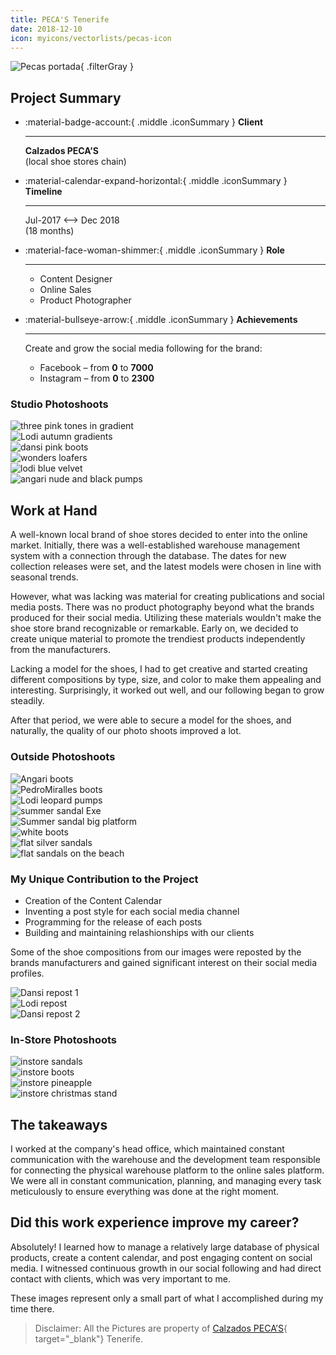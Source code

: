 ```yaml
---
title: PECA'S Tenerife
date: 2018-12-10
icon: myicons/vectorlists/pecas-icon
---
```


![Pecas portada](../../../img/pecas/outside-jonisand.webp){ .filterGray }

## Project Summary

<div class="grid cards" markdown>

-   :material-badge-account:{ .middle .iconSummary }  __Client__

    ---

    **Calzados PECA’S** <br>
    (local shoe stores chain)

-   :material-calendar-expand-horizontal:{ .middle .iconSummary }  __Timeline__

    ---

    Jul-2017 <--> Dec 2018 <br>
    (18 months)

-   :material-face-woman-shimmer:{ .middle .iconSummary }  __Role__

    ---

    - Content Designer 
    - Online Sales
    - Product Photographer

-   :material-bullseye-arrow:{ .middle .iconSummary }  __Achievements__

    ---

    Create and grow the social media following for the brand: <br>

    - Facebook – from **0** to **7000** 
    - Instagram – from **0** to **2300** 

</div>

### Studio Photoshoots

<div class="galleryFlex">

<div class="galleryItems">
    <div>
        <img src="../../../img/pecas/studio-sand.webp" alt="three pink tones in gradient" />
    </div>
    <div>
        <img src="../../../img/pecas/studio-lodi.webp" alt="Lodi autumn gradients" />
    </div>
    <div>
        <img src="../../../img/pecas/studio-dansi.webp" alt="dansi pink boots" />
    </div>
    <div>
        <img src="../../../img/pecas/studio-wond.webp" alt="wonders loafers" />
    </div>
    <div>
        <img src="../../../img/pecas/studio-lodi-marino.webp" alt="lodi blue velvet" />
    </div>    
    <div>
        <img src="../../../img/pecas/studio-angari.webp" alt="angari nude and black pumps" />
    </div>    
</div>

</div>


## Work at Hand

A well-known local brand of shoe stores decided to enter into the online market. Initially, there was a well-established warehouse management system with a connection through the database. The dates for new collection releases were set, and the latest models were chosen in line with seasonal trends.

However, what was lacking was material for creating publications and social media posts. There was no product photography beyond what the brands produced for their social media. Utilizing these materials wouldn't make the shoe store brand recognizable or remarkable. Early on, we decided to create unique material to promote the trendiest products independently from the manufacturers.

Lacking a model for the shoes, I had to get creative and started creating different compositions by type, size, and color to make them appealing and interesting. Surprisingly, it worked out well, and our following began to grow steadily.

After that period, we were able to secure a model for the shoes, and naturally, the quality of our photo shoots improved a lot.

### Outside Photoshoots

<div class="galleryFlex">

<div class="galleryItems">
    <div>
        <img src="../../../img/pecas/outside-angari-botin.webp" alt="Angari boots" />
    </div>
    <div>
        <img src="../../../img/pecas/outside-botinpedro.webp" alt="PedroMiralles boots" />
    </div>
    <div>
        <img src="../../../img/pecas/outside-falda.webp" alt="Lodi leopard pumps" />
    </div>
    <div>
        <img src="../../../img/pecas/outside-Sandalia-de-tira-exe.webp" alt="summer sandal Exe" />
    </div>
    <div>
        <img src="../../../img/pecas/outside-Sandalias.webp" alt="Summer sandal big platform" />
    </div>    
    <div>
        <img src="../../../img/pecas/outside-lodi.webp" alt="white boots" />
    </div>
    <div>
        <img src="../../../img/pecas/outside-Sandalia-plana.webp" alt="flat silver sandals" />
    </div>  
    <div>
        <img src="../../../img/pecas/outside-Sandalia de tira.webp" alt="flat sandals on the beach" />
    </div>   
</div>

</div>

### My Unique Contribution to the Project

- Creation of the Content Calendar
- Inventing a post style for each social media channel
- Programming for the release of each posts
- Building and maintaining relashionships with our clients

Some of the shoe compositions from our images were reposted by the brands manufacturers and gained significant interest on their social media profiles.

<div class="galGrid">

<div class="galGridItem">
    <div>
        <img src="../../../img/pecas/Dansi-shoes-repost-2.webp" alt=" Dansi repost 1" />
    </div>
    <div>
        <img src="../../../img/pecas/Lodi-shoes-captura.webp" alt=" Lodi repost" />
    </div>
    <div>
        <img src="../../../img/pecas/Dansi-shoes-repost.webp" alt="Dansi repost 2" />
    </div>    
</div>

</div>

### In-Store Photoshoots

<div class="galleryFlex">

<div class="galleryItems">
    <div>
        <img src="../../../img/pecas/instore-lodi-sandals.webp" alt="instore sandals" />
    </div>
    <div>
        <img src="../../../img/pecas/instore-panamajacks.webp" alt="instore boots" />
    </div>
    <div>
        <img src="../../../img/pecas/instore-wereopen.webp" alt="instore pineapple" />
    </div>
    <div>
        <img src="../../../img/pecas/instore-christmas.webp" alt="instore christmas stand" />
    </div>
 
</div>

</div>

## The takeaways

I worked at the company's head office, which maintained constant communication with the warehouse and the development team responsible for connecting the physical warehouse platform to the online sales platform. We were all in constant communication, planning, and managing every task meticulously to ensure everything was done at the right moment.

## Did this work experience improve my career?

Absolutely! I learned how to manage a relatively large database of physical products, create a content calendar, and post engaging content on social media. I witnessed continuous growth in our social following and had direct contact with clients, which was very important to me.

These images represent only a small part of what I accomplished during my time there.

> Disclaimer: All the Pictures are property of [Calzados PECA’S](https://pecas.com){ target="_blank"} Tenerife. 